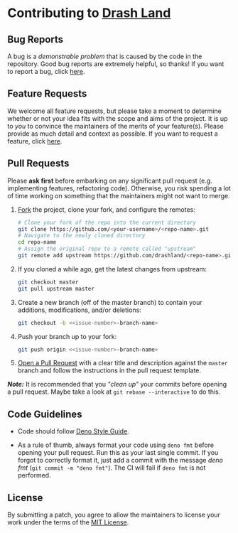 # Contributing to [Drash Land](https://github.com/drashland/)

## Bug Reports

A bug is a *demonstrable problem* that is caused by the code in the repository. Good bug reports are extremely helpful, so thanks!
If you want to report a bug, click [here](./issues).

## Feature Requests

We welcome all feature requests, but please take a moment to determine whether or not your idea fits with the scope and aims of the project. It is up to *you* to convince the maintainers of the merits of your feature(s). Please provide as much detail and context as possible. If you want to request a feature, click [here](./issues).

## Pull Requests

Please **ask first** before embarking on any significant pull request (e.g. implementing features, refactoring code). Otherwise, you risk spending a lot of time working on something that the maintainers might not want to merge.

1. [Fork](https://help.github.com/articles/fork-a-repo/) the project, clone your fork, and configure the remotes:
    ```bash
    # Clone your fork of the repo into the current directory
    git clone https://github.com/<your-username>/<repo-name>.git
    # Navigate to the newly cloned directory
    cd repo-name
    # Assign the original repo to a remote called "upstream"
    git remote add upstream https://github.com/drashland/<repo-name>.git
    ```
2. If you cloned a while ago, get the latest changes from upstream:
    ```bash
    git checkout master
    git pull upstream master
    ```
3. Create a new branch (off of the master branch) to contain your additions, modifications, and/or deletions:
    ```bash
    git checkout -b <<issue-number>-branch-name>
    ```
4. Push your branch up to your fork:
    ```bash
    git push origin <<issue-number>-branch-name>
    ```
5. [Open a Pull Request](https://help.github.com/articles/about-pull-requests/) with a clear title and description against the `master` branch and follow the instructions in the pull request template.

***Note:*** It is recommended that you *"clean up"* your commits before opening a pull request. Maybe take a look at `git rebase --interactive` to do this.

## Code Guidelines

- Code should follow [Deno Style Guide](https://deno.land/manual/contributing/style_guide).

- As a rule of thumb, always format your code using `deno fmt` before opening your pull request. Run this as your last single commit. If you forgot to correctly format it, just add a commit with the message *deno fmt* (`git commit -m "deno fmt"`). The CI will fail if `deno fmt` is not performed.

## License

By submitting a patch, you agree to allow the maintainers to license your work under the terms of the [MIT License](../LICENSE).
